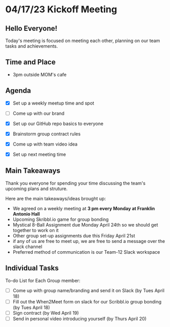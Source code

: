 # 04/17/23 Kickoff Meeting

## Hello Everyone!
Today's meeting is focused on meeting each other, planning on our team tasks and achievements.

## Time and Place
- 3pm outside MOM's cafe

## Agenda
- [x] Set up a weekly meetup time and spot
- [ ] Come up with our brand
- [x] Set up our GitHub repo basics to everyone
- [x] Brainstorm group contract rules
- [x] Come up with team video idea
- [x] Set up next meeting time


## Main Takeaways
Thank you everyone for spending your time discussing the team's upcoming plans and struture. 

Here are the main takeaways/ideas brought up:
- We agreed on a weekly meeting at **3 pm every Monday at Franklin Antonio Hall**
- Upcoming Skribbl.io game for group bonding
- Mystical 8-Ball Assignment due Monday April 24th so we should get together to work on it
- Other group set-up assignments due this Friday April 21st
- if any of us are free to meet up, we are free to send a message over the slack channel
- Preferred method of communication is our Team-12 Slack workspace

## Individual Tasks

To-do List for Each Group member:
- [ ] Come up with group name/branding and send it on Slack (by Tues April 18)
- [ ] Fill out the When2Meet form on slack for our Scribbl.io group bonding (by Tues April 18)
- [ ] Sign contract (by Wed April 19)
- [ ] Send in personal video introducing yourself (by Thurs April 20)
